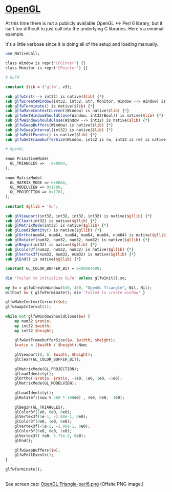 [1]: https://rosettacode.org/wiki/OpenGL

# [OpenGL][1]

At this time there is not a publicly available OpenGL &lt;-&gt; Perl 6 library, but it isn't too difficult to just call into the underlying C libraries. Here's a minimal example.



It's a little verbose since it is doing all of the setup and loading manually.

```perl
use NativeCall;
 
class Window is repr('CPointer') {}
class Monitor is repr('CPointer') {}
 
# GLFW
 
constant $lib = ('glfw', v3);
 
sub glfwInit(--> int32) is native($lib) {*}
sub glfwCreateWindow(int32, int32, Str, Monitor, Window --> Window) is native($lib) {*}
sub glfwTerminate() is native($lib) {*}
sub glfwMakeContextCurrent(Window) is native($lib) {*}
sub glfwSetWindowShouldClose(Window, int32(Bool)) is native($lib) {*}
sub glfwWindowShouldClose(Window --> int32) is native($lib) {*}
sub glfwSwapBuffers(Window) is native($lib) {*}
sub glfwSwapInterval(int32) is native($lib) {*}
sub glfwPollEvents() is native($lib) {*}
sub glfwGetFramebufferSize(Window, int32 is rw, int32 is rw) is native($lib) {*}
 
# OpenGL
 
enum PrimitiveMode(
  GL_TRIANGLES =>	0x0004,
);
 
enum MatrixMode(
  GL_MATRIX_MODE => 0x0BA0,
  GL_MODELVIEW => 0x1700,
  GL_PROJECTION => 0x1701,
);
 
constant $gllib = 'GL';
 
sub glViewport(int32, int32, int32, int32) is native($gllib) {*}
sub glClear(int32) is native($gllib) {*}
sub glMatrixMode(int32) is native($gllib) {*}
sub glLoadIdentity() is native($gllib) {*}
sub glOrtho(num64, num64, num64, num64, num64, num64) is native($gllib) {*}
sub glRotatef(num32, num32, num32, num32) is native($gllib) {*}
sub glBegin(int32) is native($gllib) {*}
sub glColor3f(num32, num32, num32) is native($gllib) {*}
sub glVertex3f(num32, num32, num32) is native($gllib) {*}
sub glEnd() is native($gllib) {*}
 
constant GL_COLOR_BUFFER_BIT = 0x00004000;
 
die 'Failed to initialize GLFW' unless glfwInit().so;
 
my $w = glfwCreateWindow(640, 480, "OpenGL Triangle", Nil, Nil);
without $w { glfwTerminate(); die 'Failed to create window' }
 
glfwMakeContextCurrent($w);
glfwSwapInterval(1);
 
while not glfwWindowShouldClose($w) {
    my num32 $ratio;
    my int32 $width;
    my int32 $height;
 
    glfwGetFramebufferSize($w, $width, $height);
    $ratio = ($width / $height).Num;
 
    glViewport(0, 0, $width, $height);
    glClear(GL_COLOR_BUFFER_BIT);
 
    glMatrixMode(GL_PROJECTION);
    glLoadIdentity();
    glOrtho(-$ratio, $ratio, -1e0, 1e0, 1e0, -1e0);
    glMatrixMode(GL_MODELVIEW);
 
    glLoadIdentity();
    glRotatef((now % 360 * 100e0) , 0e0, 0e0,  1e0);
 
    glBegin(GL_TRIANGLES);
    glColor3f(1e0, 0e0, 0e0);
    glVertex3f(5e-1, -2.88e-1, 0e0);
    glColor3f(0e0, 1e0, 0e0);
    glVertex3f(-5e-1, -2.88e-1, 0e0);
    glColor3f(0e0, 0e0, 1e0);
    glVertex3f( 0e0, 5.73e-1, 0e0);
    glEnd();
 
    glfwSwapBuffers($w);
    glfwPollEvents();
}
 
glfwTerminate();
 
```


See screen cap: [OpenGL-Triangle-perl6.png](https://github.com/thundergnat/rc/blob/master/img/OpenGL-Triangle-perl6.png) (Offsite PNG image.)
